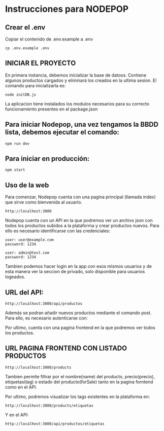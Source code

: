 # Instrucciones para NODEPOP

## Crear el .env

Copiar el contenido de .env.example a .env

```
cp .env.example .env
```

## INICIAR EL PROYECTO

En primera instancia, debemos inicializar la base de datoos. Contiene algunos productos cargados y eliminará los creados en la ultima sesion. El comando para inicializarla es:

```
node initDB.js
```

La aplicacion tiene instalados los modulos necesarios para su correcto funcionamiento presentes en el package.json

## Para iniciar Nodepop, una vez tengamos la BBDD lista, debemos ejecutar el comando:

```
npm run dev
```

## Para iniciar en producción:

```
npm start
```

## Uso de la web

Para comenzar, Nodepop cuenta con una pagina principal (llamada index) que sirve como bienvenida al usuario.

```
http://localhost:3000
```

Nodepop cuenta con un API en la que podremos ver un archivo json con todos los productos subidos a la plataforma y crear productos nuevos. Para ello es necesario identificarse con las credenciales:<br>

```
user: user@example.com
password: 1234
```

```
user: admin@test.com
password: 1234
```

Tambien podemos hacer login en la app con esos mismos usuarios y de esta manera ver la seccion de privado, solo disponible para usuarios logeados.

## URL del API:

```
http://localhost:3000/api/productos
```

Además se podran añadir nuevos productos mediante el comando post. Para ello, es necesario autenticarse con:

Por ultimo, cuenta con una pagina frontend en la que podremos ver todos los productos.

## URL PAGINA FRONTEND CON LISTADO PRODUCTOS

```
http://localhost:3000/products
```

Tambien permite filtrar por el nombre(name) del producto, precio(precio), etiquetas(tag) o estado del producto(forSale) tanto en la pagina forntend como en el API.

Por ultimo, podremos visualizar los tags existentes en la plataforma en:

```
http://localhost:3000/products/etiquetas
```

Y en el API:

```
http://localhost:3000/api/productos/etiquetas
```
